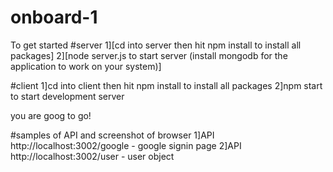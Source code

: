 # onboard-1

To get started 
#server
1][cd into server then hit npm install to install all packages]
2][node server.js to start server (install mongodb for the application to work on your system)]

#client
1]cd into client then hit npm install to install all packages
2]npm start to start development server

you are goog to go!


#samples of API and screenshot of browser
1]API http://localhost:3002/google - google signin page
2]API http://localhost:3002/user - user object 
